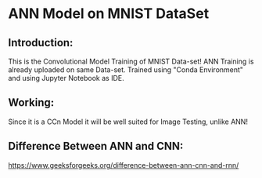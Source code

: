 # ANN Model on MNIST DataSet
## Introduction:
This is the Convolutional Model Training of MNIST Data-set! ANN Training is already uploaded on same Data-set. Trained using "Conda Environment" and using Jupyter Notebook as IDE.
## Working:
Since it is a CCn Model it will be well suited for Image Testing, unlike ANN!
## Difference Between ANN and CNN:
https://www.geeksforgeeks.org/difference-between-ann-cnn-and-rnn/
